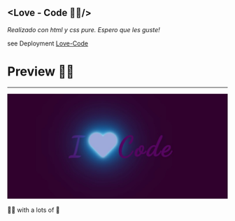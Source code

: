 ## <Love - Code 💛🥰/>

_Realizado con html y css pure. Espero que les guste!_


see Deployment [Love-Code](https://sifrisky.github.io/love-code/.)

# Preview 👩‍🚀

***********************************************

![](docs/screenshot.jpeg)



👩‍💻 with a lots of 💛
